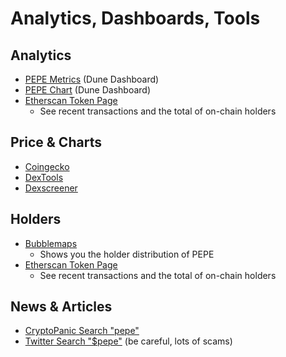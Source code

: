 # Analytics, Dashboards, Tools

## Analytics

* [PEPE Metrics](https://dune.com/wuligy/pepe-metrics) (Dune Dashboard)
* [PEPE Chart](https://dune.com/pepechart/info) (Dune Dashboard)
* [Etherscan Token Page](https://etherscan.io/token/0x6982508145454ce325ddbe47a25d4ec3d2311933)
  * See recent transactions and the total of on-chain holders&#x20;

## Price & Charts

* [Coingecko](https://www.coingecko.com/en/coins/pepe)
* [DexTools](https://www.dextools.io/app/en/ether/pair-explorer/0xA43fe16908251ee70EF74718545e4FE6C5cCEc9f)
* [Dexscreener](https://dexscreener.com/ethereum/0xa43fe16908251ee70ef74718545e4fe6c5ccec9f)

## Holders

* [Bubblemaps](https://app.bubblemaps.io/eth/token/0x6982508145454ce325ddbe47a25d4ec3d2311933)
  * Shows you the holder distribution of PEPE
* [Etherscan Token Page](https://etherscan.io/token/0x6982508145454ce325ddbe47a25d4ec3d2311933)
  * See recent transactions and the total of on-chain holders&#x20;

## News & Articles

* [CryptoPanic Search "pepe"](https://cryptopanic.com/news?search=pepe)
* [Twitter Search "$pepe"](https://twitter.com/search?q=%2524pepe) (be careful, lots of scams)
